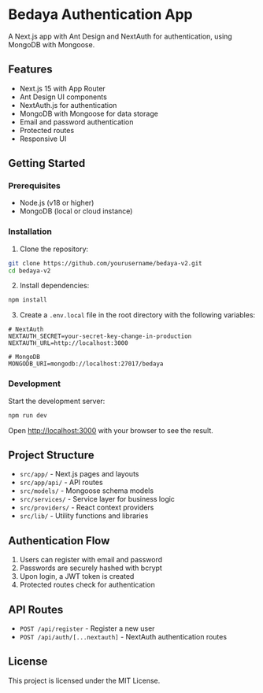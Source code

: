 # Bedaya Authentication App

A Next.js app with Ant Design and NextAuth for authentication, using MongoDB with Mongoose.

## Features

- Next.js 15 with App Router
- Ant Design UI components
- NextAuth.js for authentication
- MongoDB with Mongoose for data storage
- Email and password authentication
- Protected routes
- Responsive UI

## Getting Started

### Prerequisites

- Node.js (v18 or higher)
- MongoDB (local or cloud instance)

### Installation

1. Clone the repository:

```bash
git clone https://github.com/yourusername/bedaya-v2.git
cd bedaya-v2
```

2. Install dependencies:

```bash
npm install
```

3. Create a `.env.local` file in the root directory with the following variables:

```
# NextAuth
NEXTAUTH_SECRET=your-secret-key-change-in-production
NEXTAUTH_URL=http://localhost:3000

# MongoDB
MONGODB_URI=mongodb://localhost:27017/bedaya
```

### Development

Start the development server:

```bash
npm run dev
```

Open [http://localhost:3000](http://localhost:3000) with your browser to see the result.

## Project Structure

- `src/app/` - Next.js pages and layouts
- `src/app/api/` - API routes
- `src/models/` - Mongoose schema models
- `src/services/` - Service layer for business logic
- `src/providers/` - React context providers
- `src/lib/` - Utility functions and libraries

## Authentication Flow

1. Users can register with email and password
2. Passwords are securely hashed with bcrypt
3. Upon login, a JWT token is created
4. Protected routes check for authentication

## API Routes

- `POST /api/register` - Register a new user
- `POST /api/auth/[...nextauth]` - NextAuth authentication routes

## License

This project is licensed under the MIT License.
